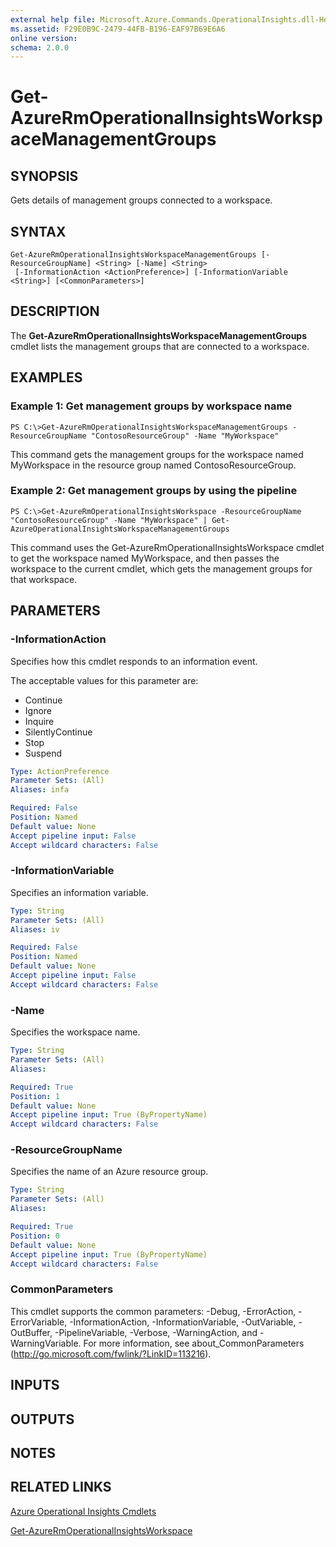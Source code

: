 ```yaml
---
external help file: Microsoft.Azure.Commands.OperationalInsights.dll-Help.xml
ms.assetid: F29E0B9C-2479-44FB-B196-EAF97B69E6A6
online version: 
schema: 2.0.0
---
```


# Get-AzureRmOperationalInsightsWorkspaceManagementGroups

## SYNOPSIS
Gets details of management groups connected to a workspace.

## SYNTAX

```
Get-AzureRmOperationalInsightsWorkspaceManagementGroups [-ResourceGroupName] <String> [-Name] <String>
 [-InformationAction <ActionPreference>] [-InformationVariable <String>] [<CommonParameters>]
```

## DESCRIPTION
The **Get-AzureRmOperationalInsightsWorkspaceManagementGroups** cmdlet lists the management groups that are connected to a workspace.

## EXAMPLES

### Example 1: Get management groups by workspace name
```
PS C:\>Get-AzureRmOperationalInsightsWorkspaceManagementGroups -ResourceGroupName "ContosoResourceGroup" -Name "MyWorkspace"
```

This command gets the management groups for the workspace named MyWorkspace in the resource group named ContosoResourceGroup.

### Example 2: Get management groups by using the pipeline
```
PS C:\>Get-AzureRmOperationalInsightsWorkspace -ResourceGroupName "ContosoResourceGroup" -Name "MyWorkspace" | Get-AzureOperationalInsightsWorkspaceManagementGroups
```

This command uses the Get-AzureRmOperationalInsightsWorkspace cmdlet to get the workspace named MyWorkspace, and then passes the workspace to the current cmdlet, which gets the management groups for that workspace.

## PARAMETERS

### -InformationAction
Specifies how this cmdlet responds to an information event.

The acceptable values for this parameter are:

- Continue
- Ignore
- Inquire
- SilentlyContinue
- Stop
- Suspend

```yaml
Type: ActionPreference
Parameter Sets: (All)
Aliases: infa

Required: False
Position: Named
Default value: None
Accept pipeline input: False
Accept wildcard characters: False
```

### -InformationVariable
Specifies an information variable.

```yaml
Type: String
Parameter Sets: (All)
Aliases: iv

Required: False
Position: Named
Default value: None
Accept pipeline input: False
Accept wildcard characters: False
```

### -Name
Specifies the workspace name.

```yaml
Type: String
Parameter Sets: (All)
Aliases: 

Required: True
Position: 1
Default value: None
Accept pipeline input: True (ByPropertyName)
Accept wildcard characters: False
```

### -ResourceGroupName
Specifies the name of an Azure resource group.

```yaml
Type: String
Parameter Sets: (All)
Aliases: 

Required: True
Position: 0
Default value: None
Accept pipeline input: True (ByPropertyName)
Accept wildcard characters: False
```

### CommonParameters
This cmdlet supports the common parameters: -Debug, -ErrorAction, -ErrorVariable, -InformationAction, -InformationVariable, -OutVariable, -OutBuffer, -PipelineVariable, -Verbose, -WarningAction, and -WarningVariable. For more information, see about_CommonParameters (http://go.microsoft.com/fwlink/?LinkID=113216).

## INPUTS

## OUTPUTS

## NOTES

## RELATED LINKS

[Azure Operational Insights Cmdlets](./AzureRM.OperationalInsights.md)

[Get-AzureRmOperationalInsightsWorkspace](./Get-AzureRmOperationalInsightsWorkspace.md)


